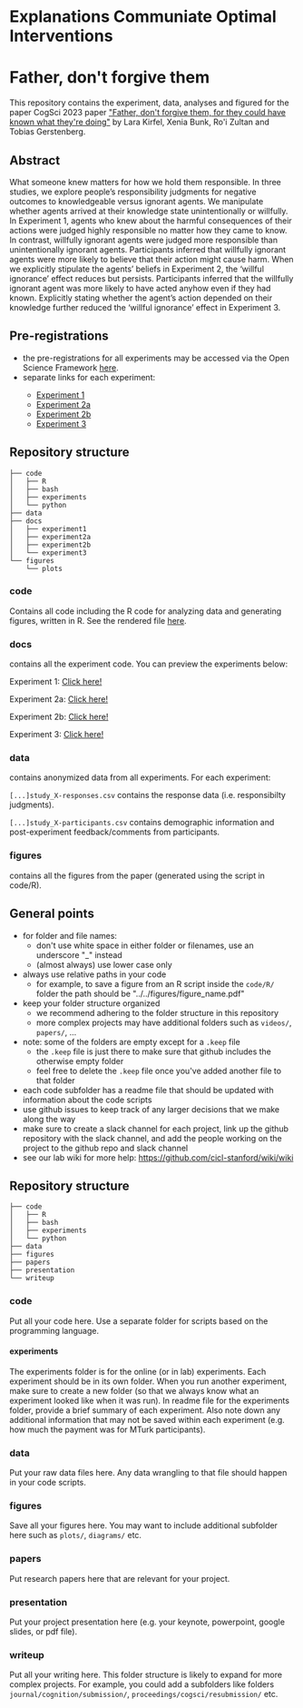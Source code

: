 # Explanations Communiate Optimal Interventions

# Father, don't forgive them

This repository contains the experiment, data, analyses and figured for the paper CogSci 2023 paper <a href="https://psyarxiv.com/a87xm/">"Father, don't forgive them, for they could have known what they're doing"</a> by Lara Kirfel, Xenia Bunk, Ro'i Zultan and Tobias Gerstenberg.

## Abstract

What someone knew matters for how we hold them responsible. In three studies, we explore people’s responsibility judgments for negative outcomes to knowledgeable versus ignorant agents. We manipulate whether agents arrived at their knowledge state unintentionally or willfully. In Experiment 1, agents who knew about the harmful consequences of their actions were judged highly responsible no matter how they came to know. In contrast, willfully ignorant agents were judged more responsible than unintentionally ignorant agents. Participants inferred that willfully ignorant agents were more likely to believe that their action might cause harm. When we explicitly stipulate the agents’ beliefs in Experiment 2, the ‘willful ignorance’ effect reduces but persists. Participants inferred that the willfully ignorant agent was more likely to have acted anyhow even if they had known. Explicitly stating whether the agent’s action depended on their knowledge further reduced the ‘willful ignorance’ effect in Experiment 3.

## Pre-registrations 

<ul>
  <li>the pre-registrations for all experiments may be accessed via the Open Science Framework <a href="https://osf.io/9tm3f/">here</a>.</li> 
  <li>separate links for each experiment:</li>
   <ul>
      <li><a href="https://osf.io/79f8m">Experiment 1</a></li>
      <li><a href="https://osf.io/8dmr4">Experiment 2a</a></li>
      <li><a href="https://osf.io/cnuqb">Experiment 2b</a></li>
      <li><a href="https://osf.io/qdkhc">Experiment 3</a></li>
    </ul>
</ul> 


## Repository structure 

```
├── code
│   ├── R
│   ├── bash
│   ├── experiments
│   └── python
├── data
├── docs
│   ├── experiment1
│   ├── experiment2a
│   ├── experiment2b
│   └── experiment3
└── figures
    └── plots
```

### code 

Contains all code including the R code for analyzing data and generating figures, written in R. 
See the rendered file <a href="https://cicl-stanford.github.io/father-dont-forgive/">here</a>.

### docs

contains all the experiment code. You can preview the experiments below:

Experiment 1: <a href="https://cicl-stanford.github.io/father-dont-forgive/experiment1/index.html?condition=1">Click here!</a>

Experiment 2a: <a href="https://cicl-stanford.github.io/father-dont-forgive/experiment2a/index.html?condition=1">Click here!</a>

Experiment 2b: <a href="https://cicl-stanford.github.io/father-dont-forgive/experiment2b/index.html?condition=1">Click here!</a>

Experiment 3: <a href="https://cicl-stanford.github.io/father-dont-forgive/experiment3/index.html?condition=1">Click here!</a>


### data 

contains anonymized data from all experiments. For each experiment:

<code>[...]study_X-responses.csv</code> contains the response data (i.e. responsibilty judgments).

<code>[...]study_X-participants.csv</code> contains demographic information and post-experiment feedback/comments from participants.

### figures 

contains all the figures from the paper (generated using the script in code/R).



## General points

- for folder and file names: 
	+ don't use white space in either folder or filenames, use an underscore "_" instead
	+ (almost always) use lower case only
- always use relative paths in your code
	+ for example, to save a figure from an R script inside the `code/R/` folder the path should be "../../figures/figure_name.pdf"
- keep your folder structure organized
	+ we recommend adhering to the folder structure in this repository 
	+ more complex projects may have additional folders such as `videos/`, `papers/`, ...
- note: some of the folders are empty except for a `.keep` file
	+ the `.keep` file is just there to make sure that github includes the otherwise empty folder 
	+ feel free to delete the `.keep` file once you've added another file to that folder
- each code subfolder has a readme file that should be updated with information about the code scripts 
- use github issues to keep track of any larger decisions that we make along the way 
- make sure to create a slack channel for each project, link up the github repository with the slack channel, and add the people working on the project to the github repo and slack channel 
- see our lab wiki for more help: https://github.com/cicl-stanford/wiki/wiki

## Repository structure 

```
├── code
│   ├── R
│   ├── bash
│   ├── experiments
│   └── python
├── data
├── figures
├── papers
├── presentation
└── writeup
```

### code 

Put all your code here. Use a separate folder for scripts based on the programming language. 

#### experiments 

The experiments folder is for the online (or in lab) experiments. Each experiment should be in its own folder. When you run another experiment, make sure to create a new folder (so that we always know what an experiment looked like when it was run). In readme file for the experiments folder, provide a brief summary of each experiment. Also note down any additional information that may not be saved within each experiment (e.g. how much the payment was for MTurk participants).

### data 

Put your raw data files here. Any data wrangling to that file should happen in your code scripts. 

### figures 

Save all your figures here. You may want to include additional subfolder here such as `plots/`, `diagrams/` etc. 

### papers 

Put research papers here that are relevant for your project. 

### presentation

Put your project presentation here (e.g. your keynote, powerpoint, google slides, or pdf file).

### writeup 

Put all your writing here. This folder structure is likely to expand for more complex projects. For example, you could add a subfolders like folders `journal/cognition/submission/`, `proceedings/cogsci/resubmission/` etc. 
